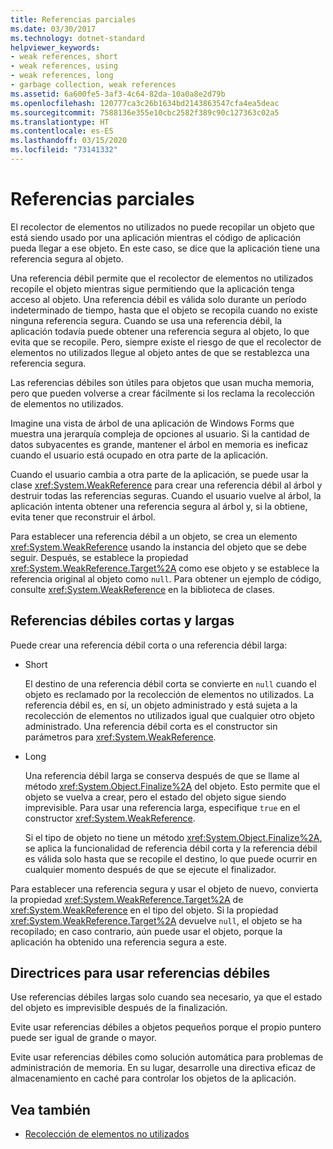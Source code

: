 ```yaml
---
title: Referencias parciales
ms.date: 03/30/2017
ms.technology: dotnet-standard
helpviewer_keywords:
- weak references, short
- weak references, using
- weak references, long
- garbage collection, weak references
ms.assetid: 6a600fe5-3af3-4c64-82da-10a0a8e2d79b
ms.openlocfilehash: 120777ca3c26b1634bd2143863547cfa4ea5deac
ms.sourcegitcommit: 7588136e355e10cbc2582f389c90c127363c02a5
ms.translationtype: HT
ms.contentlocale: es-ES
ms.lasthandoff: 03/15/2020
ms.locfileid: "73141332"
---
```

# <a name="weak-references"></a>Referencias parciales
El recolector de elementos no utilizados no puede recopilar un objeto que está siendo usado por una aplicación mientras el código de aplicación pueda llegar a ese objeto. En este caso, se dice que la aplicación tiene una referencia segura al objeto.  
  
 Una referencia débil permite que el recolector de elementos no utilizados recopile el objeto mientras sigue permitiendo que la aplicación tenga acceso al objeto. Una referencia débil es válida solo durante un período indeterminado de tiempo, hasta que el objeto se recopila cuando no existe ninguna referencia segura. Cuando se usa una referencia débil, la aplicación todavía puede obtener una referencia segura al objeto, lo que evita que se recopile. Pero, siempre existe el riesgo de que el recolector de elementos no utilizados llegue al objeto antes de que se restablezca una referencia segura.  
  
 Las referencias débiles son útiles para objetos que usan mucha memoria, pero que pueden volverse a crear fácilmente si los reclama la recolección de elementos no utilizados.  
  
 Imagine una vista de árbol de una aplicación de Windows Forms que muestra una jerarquía compleja de opciones al usuario. Si la cantidad de datos subyacentes es grande, mantener el árbol en memoria es ineficaz cuando el usuario está ocupado en otra parte de la aplicación.  
  
 Cuando el usuario cambia a otra parte de la aplicación, se puede usar la clase <xref:System.WeakReference> para crear una referencia débil al árbol y destruir todas las referencias seguras. Cuando el usuario vuelve al árbol, la aplicación intenta obtener una referencia segura al árbol y, si la obtiene, evita tener que reconstruir el árbol.  
  
 Para establecer una referencia débil a un objeto, se crea un elemento <xref:System.WeakReference> usando la instancia del objeto que se debe seguir. Después, se establece la propiedad <xref:System.WeakReference.Target%2A> como ese objeto y se establece la referencia original al objeto como `null`. Para obtener un ejemplo de código, consulte <xref:System.WeakReference> en la biblioteca de clases.  
  
## <a name="short-and-long-weak-references"></a>Referencias débiles cortas y largas  
 Puede crear una referencia débil corta o una referencia débil larga:  
  
- Short  
  
     El destino de una referencia débil corta se convierte en `null` cuando el objeto es reclamado por la recolección de elementos no utilizados. La referencia débil es, en sí, un objeto administrado y está sujeta a la recolección de elementos no utilizados igual que cualquier otro objeto administrado.  Una referencia débil corta es el constructor sin parámetros para <xref:System.WeakReference>.  
  
- Long  
  
     Una referencia débil larga se conserva después de que se llame al método <xref:System.Object.Finalize%2A> del objeto. Esto permite que el objeto se vuelva a crear, pero el estado del objeto sigue siendo imprevisible. Para usar una referencia larga, especifique `true` en el constructor <xref:System.WeakReference>.  
  
     Si el tipo de objeto no tiene un método <xref:System.Object.Finalize%2A>, se aplica la funcionalidad de referencia débil corta y la referencia débil es válida solo hasta que se recopile el destino, lo que puede ocurrir en cualquier momento después de que se ejecute el finalizador.  
  
 Para establecer una referencia segura y usar el objeto de nuevo, convierta la propiedad <xref:System.WeakReference.Target%2A> de <xref:System.WeakReference> en el tipo del objeto. Si la propiedad <xref:System.WeakReference.Target%2A> devuelve `null`, el objeto se ha recopilado; en caso contrario, aún puede usar el objeto, porque la aplicación ha obtenido una referencia segura a este.  
  
## <a name="guidelines-for-using-weak-references"></a>Directrices para usar referencias débiles  
 Use referencias débiles largas solo cuando sea necesario, ya que el estado del objeto es imprevisible después de la finalización.  
  
 Evite usar referencias débiles a objetos pequeños porque el propio puntero puede ser igual de grande o mayor.  
  
 Evite usar referencias débiles como solución automática para problemas de administración de memoria. En su lugar, desarrolle una directiva eficaz de almacenamiento en caché para controlar los objetos de la aplicación.  
  
## <a name="see-also"></a>Vea también

- [Recolección de elementos no utilizados](../../../docs/standard/garbage-collection/index.md)
